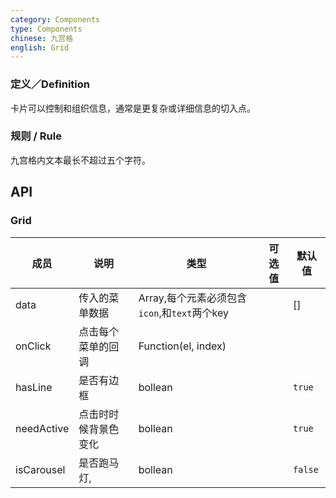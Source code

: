 ```yaml
---
category: Components
type: Components
chinese: 九宫格
english: Grid
---
```



### 定义／Definition
卡片可以控制和组织信息，通常是更复杂或详细信息的切入点。

### 规则 / Rule
九宫格内文本最长不超过五个字符。


## API

### Grid
| 成员        | 说明           | 类型       |   可选值     | 默认值       |
|------------|----------------|-----------|---------|--------------|
| data    |    传入的菜单数据     | Array,每个元素必须包含`icon`,和`text`两个key   |  | [] |
| onClick    |   点击每个菜单的回调     | Function(el, index)  |  |  |
| hasLine    |   是否有边框     | bollean  |  | `true` |
| needActive    |   点击时时候背景色变化     | bollean  |  | `true` |
| isCarousel    |   是否跑马灯,     | bollean  |  | `false` |
